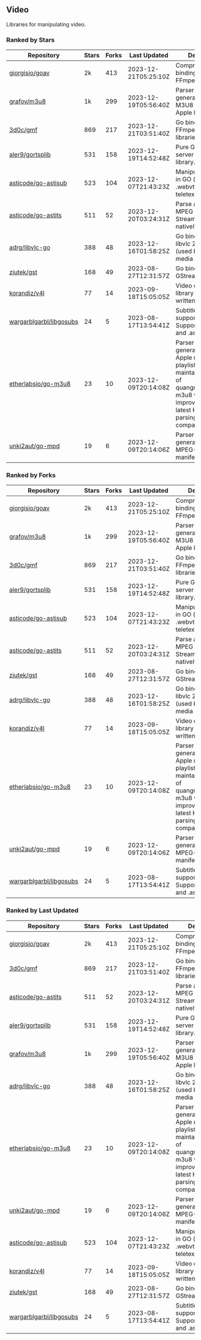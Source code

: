 ## Video

Libraries for manipulating video.

### Ranked by Stars

| Repository | Stars | Forks | Last Updated | Description | 
|------------|-------|-------|--------------|-------------|
| [giorgisio/goav](https://github.com/giorgisio/goav) | 2k | 413 | 2023-12-21T05:25:10Z |  Comprehensive Go bindings for FFmpeg. |
| [grafov/m3u8](https://github.com/grafov/m3u8) | 1k | 299 | 2023-12-19T05:56:40Z |  Parser and generator library of M3U8 playlists for Apple HLS. |
| [3d0c/gmf](https://github.com/3d0c/gmf) | 869 | 217 | 2023-12-21T03:51:40Z |  Go bindings for FFmpeg av\* libraries. |
| [aler9/gortsplib](https://github.com/aler9/gortsplib) | 531 | 158 | 2023-12-19T14:52:48Z |  Pure Go RTSP server and client library. |
| [asticode/go-astisub](https://github.com/asticode/go-astisub) | 523 | 104 | 2023-12-07T21:43:23Z |  Manipulate subtitles in GO (.srt, .stl, .ttml, .webvtt, .ssa/.ass, teletext, .smi, etc.). |
| [asticode/go-astits](https://github.com/asticode/go-astits) | 511 | 52 | 2023-12-20T03:24:31Z |  Parse and demux MPEG Transport Streams (.ts) natively in GO. |
| [adrg/libvlc-go](https://github.com/adrg/libvlc-go) | 388 | 48 | 2023-12-16T01:58:25Z |  Go bindings for libvlc 2.X/3.X/4.X (used by the VLC media player). |
| [ziutek/gst](https://github.com/ziutek/gst) | 168 | 49 | 2023-08-27T12:31:57Z |  Go bindings for GStreamer. |
| [korandiz/v4l](https://github.com/korandiz/v4l) | 77 | 14 | 2023-09-18T15:05:05Z |  Video capture library for Linux, written in Go. |
| [wargarblgarbl/libgosubs](https://github.com/wargarblgarbl/libgosubs) | 24 | 5 | 2023-08-17T13:54:41Z |  Subtitle format support for go. Supports .srt, .ttml, and .ass. |
| [etherlabsio/go-m3u8](https://github.com/etherlabsio/go-m3u8) | 23 | 10 | 2023-12-09T20:14:08Z |  Parser and generator library for Apple m3u8 playlists. Actively maintained version of quangngotan95/go-m3u8 with improvements and latest HLS playlist parsing compatibility. |
| [unki2aut/go-mpd](https://github.com/unki2aut/go-mpd) | 19 | 6 | 2023-12-09T20:14:06Z |  Parser and generator library for MPEG-DASH manifest files. |

### Ranked by Forks

| Repository | Stars | Forks | Last Updated | Description | 
|------------|-------|-------|--------------|-------------|
| [giorgisio/goav](https://github.com/giorgisio/goav) | 2k | 413 | 2023-12-21T05:25:10Z |  Comprehensive Go bindings for FFmpeg. |
| [grafov/m3u8](https://github.com/grafov/m3u8) | 1k | 299 | 2023-12-19T05:56:40Z |  Parser and generator library of M3U8 playlists for Apple HLS. |
| [3d0c/gmf](https://github.com/3d0c/gmf) | 869 | 217 | 2023-12-21T03:51:40Z |  Go bindings for FFmpeg av\* libraries. |
| [aler9/gortsplib](https://github.com/aler9/gortsplib) | 531 | 158 | 2023-12-19T14:52:48Z |  Pure Go RTSP server and client library. |
| [asticode/go-astisub](https://github.com/asticode/go-astisub) | 523 | 104 | 2023-12-07T21:43:23Z |  Manipulate subtitles in GO (.srt, .stl, .ttml, .webvtt, .ssa/.ass, teletext, .smi, etc.). |
| [asticode/go-astits](https://github.com/asticode/go-astits) | 511 | 52 | 2023-12-20T03:24:31Z |  Parse and demux MPEG Transport Streams (.ts) natively in GO. |
| [ziutek/gst](https://github.com/ziutek/gst) | 168 | 49 | 2023-08-27T12:31:57Z |  Go bindings for GStreamer. |
| [adrg/libvlc-go](https://github.com/adrg/libvlc-go) | 388 | 48 | 2023-12-16T01:58:25Z |  Go bindings for libvlc 2.X/3.X/4.X (used by the VLC media player). |
| [korandiz/v4l](https://github.com/korandiz/v4l) | 77 | 14 | 2023-09-18T15:05:05Z |  Video capture library for Linux, written in Go. |
| [etherlabsio/go-m3u8](https://github.com/etherlabsio/go-m3u8) | 23 | 10 | 2023-12-09T20:14:08Z |  Parser and generator library for Apple m3u8 playlists. Actively maintained version of quangngotan95/go-m3u8 with improvements and latest HLS playlist parsing compatibility. |
| [unki2aut/go-mpd](https://github.com/unki2aut/go-mpd) | 19 | 6 | 2023-12-09T20:14:06Z |  Parser and generator library for MPEG-DASH manifest files. |
| [wargarblgarbl/libgosubs](https://github.com/wargarblgarbl/libgosubs) | 24 | 5 | 2023-08-17T13:54:41Z |  Subtitle format support for go. Supports .srt, .ttml, and .ass. |

### Ranked by Last Updated

| Repository | Stars | Forks | Last Updated | Description | 
|------------|-------|-------|--------------|-------------|
| [giorgisio/goav](https://github.com/giorgisio/goav) | 2k | 413 | 2023-12-21T05:25:10Z |  Comprehensive Go bindings for FFmpeg. |
| [3d0c/gmf](https://github.com/3d0c/gmf) | 869 | 217 | 2023-12-21T03:51:40Z |  Go bindings for FFmpeg av\* libraries. |
| [asticode/go-astits](https://github.com/asticode/go-astits) | 511 | 52 | 2023-12-20T03:24:31Z |  Parse and demux MPEG Transport Streams (.ts) natively in GO. |
| [aler9/gortsplib](https://github.com/aler9/gortsplib) | 531 | 158 | 2023-12-19T14:52:48Z |  Pure Go RTSP server and client library. |
| [grafov/m3u8](https://github.com/grafov/m3u8) | 1k | 299 | 2023-12-19T05:56:40Z |  Parser and generator library of M3U8 playlists for Apple HLS. |
| [adrg/libvlc-go](https://github.com/adrg/libvlc-go) | 388 | 48 | 2023-12-16T01:58:25Z |  Go bindings for libvlc 2.X/3.X/4.X (used by the VLC media player). |
| [etherlabsio/go-m3u8](https://github.com/etherlabsio/go-m3u8) | 23 | 10 | 2023-12-09T20:14:08Z |  Parser and generator library for Apple m3u8 playlists. Actively maintained version of quangngotan95/go-m3u8 with improvements and latest HLS playlist parsing compatibility. |
| [unki2aut/go-mpd](https://github.com/unki2aut/go-mpd) | 19 | 6 | 2023-12-09T20:14:06Z |  Parser and generator library for MPEG-DASH manifest files. |
| [asticode/go-astisub](https://github.com/asticode/go-astisub) | 523 | 104 | 2023-12-07T21:43:23Z |  Manipulate subtitles in GO (.srt, .stl, .ttml, .webvtt, .ssa/.ass, teletext, .smi, etc.). |
| [korandiz/v4l](https://github.com/korandiz/v4l) | 77 | 14 | 2023-09-18T15:05:05Z |  Video capture library for Linux, written in Go. |
| [ziutek/gst](https://github.com/ziutek/gst) | 168 | 49 | 2023-08-27T12:31:57Z |  Go bindings for GStreamer. |
| [wargarblgarbl/libgosubs](https://github.com/wargarblgarbl/libgosubs) | 24 | 5 | 2023-08-17T13:54:41Z |  Subtitle format support for go. Supports .srt, .ttml, and .ass. |

